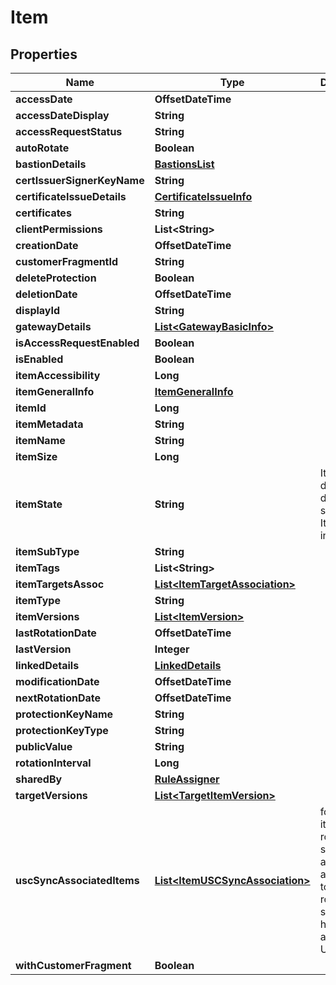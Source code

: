 

# Item


## Properties

| Name | Type | Description | Notes |
|------------ | ------------- | ------------- | -------------|
|**accessDate** | **OffsetDateTime** |  |  [optional] |
|**accessDateDisplay** | **String** |  |  [optional] |
|**accessRequestStatus** | **String** |  |  [optional] |
|**autoRotate** | **Boolean** |  |  [optional] |
|**bastionDetails** | [**BastionsList**](BastionsList.md) |  |  [optional] |
|**certIssuerSignerKeyName** | **String** |  |  [optional] |
|**certificateIssueDetails** | [**CertificateIssueInfo**](CertificateIssueInfo.md) |  |  [optional] |
|**certificates** | **String** |  |  [optional] |
|**clientPermissions** | **List&lt;String&gt;** |  |  [optional] |
|**creationDate** | **OffsetDateTime** |  |  [optional] |
|**customerFragmentId** | **String** |  |  [optional] |
|**deleteProtection** | **Boolean** |  |  [optional] |
|**deletionDate** | **OffsetDateTime** |  |  [optional] |
|**displayId** | **String** |  |  [optional] |
|**gatewayDetails** | [**List&lt;GatewayBasicInfo&gt;**](GatewayBasicInfo.md) |  |  [optional] |
|**isAccessRequestEnabled** | **Boolean** |  |  [optional] |
|**isEnabled** | **Boolean** |  |  [optional] |
|**itemAccessibility** | **Long** |  |  [optional] |
|**itemGeneralInfo** | [**ItemGeneralInfo**](ItemGeneralInfo.md) |  |  [optional] |
|**itemId** | **Long** |  |  [optional] |
|**itemMetadata** | **String** |  |  [optional] |
|**itemName** | **String** |  |  [optional] |
|**itemSize** | **Long** |  |  [optional] |
|**itemState** | **String** | ItemState defines the different states an Item can be in |  [optional] |
|**itemSubType** | **String** |  |  [optional] |
|**itemTags** | **List&lt;String&gt;** |  |  [optional] |
|**itemTargetsAssoc** | [**List&lt;ItemTargetAssociation&gt;**](ItemTargetAssociation.md) |  |  [optional] |
|**itemType** | **String** |  |  [optional] |
|**itemVersions** | [**List&lt;ItemVersion&gt;**](ItemVersion.md) |  |  [optional] |
|**lastRotationDate** | **OffsetDateTime** |  |  [optional] |
|**lastVersion** | **Integer** |  |  [optional] |
|**linkedDetails** | [**LinkedDetails**](LinkedDetails.md) |  |  [optional] |
|**modificationDate** | **OffsetDateTime** |  |  [optional] |
|**nextRotationDate** | **OffsetDateTime** |  |  [optional] |
|**protectionKeyName** | **String** |  |  [optional] |
|**protectionKeyType** | **String** |  |  [optional] |
|**publicValue** | **String** |  |  [optional] |
|**rotationInterval** | **Long** |  |  [optional] |
|**sharedBy** | [**RuleAssigner**](RuleAssigner.md) |  |  [optional] |
|**targetVersions** | [**List&lt;TargetItemVersion&gt;**](TargetItemVersion.md) |  |  [optional] |
|**uscSyncAssociatedItems** | [**List&lt;ItemUSCSyncAssociation&gt;**](ItemUSCSyncAssociation.md) | for USC item, hold rotated-secrets that are associated to him for rotated-secret, holds the associated USCs |  [optional] |
|**withCustomerFragment** | **Boolean** |  |  [optional] |



